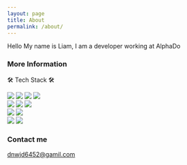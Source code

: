 ```yaml
---
layout: page
title: About
permalink: /about/
---
```


Hello My name is Liam, I am a developer working at AlphaDo

### More Information

🛠 Tech Stack 🛠<br>
<!--<p align="center">-->
<img src="https://img.shields.io/badge/Python-3766AB?style=flat-square&logo=Python&logoColor=white">
<img src="https://img.shields.io/badge/Django-092E20?style=flat-square&logo=Django&logoColor=white">
<img src="https://img.shields.io/badge/Flask-000000?style=flat-square&logo=Flask&logoColor=white"/> 
<img src="https://img.shields.io/badge/FastAPI-009688?style=flat-square&logo=FastAPI&logoColor=white"/><br> 
<img src="https://img.shields.io/badge/HTML5-E34F26?style=flat-square&logo=HTML5&logoColor=white"/>
<img src="https://img.shields.io/badge/CSS3-1572B6?style=flat-square&logo=CSS3&logoColor=white"/> 
<img src="https://img.shields.io/badge/JavaScript-F7DF1E?style=flat-square&logo=JavaScript&logoColor=white"/><br> 
<img src="https://img.shields.io/badge/PostgreSQL-4169E1?style=flat-square&logo=PostgreSQL&logoColor=black"/>
<img src="https://img.shields.io/badge/MySQL-4479A1?style=flat-square&logo=MySQL&logoColor=white"/><br>
<img src="https://img.shields.io/badge/Amazon AWS-232F3E?style=flat-square&logo=Amazon%20AWS&logoColor=white"/> 
<img src="https://img.shields.io/badge/Amazon S3-1572B6?style=flat-square&logo=Amazon%20S3&logoColor=white"/>

### Contact me

[dnwjd6452@gamil.com](mailto:dnwjd6452@gamil.com)
